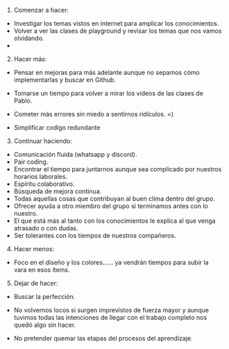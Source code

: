 1. Comenzar a hacer:

-   Investigar los temas vistos en internet para amplicar los conocimientos.
-   Volver a ver las clases de playground y revisar los temas que nos vamos olvidando.
-

2. Hacer más:

-   Pensar en mejoras para más adelante aunque no sepamos cómo implementarlas y buscar en Github.

-   Tomarse un tiempo para volver a mirar los videos de las clases de Pablo.

-   Cometer más errores sin miedo a sentirnos ridículos. =)

-   Simplificar codigo redundante

3. Continuar haciendo:

-   Comunicación fluida (whatsapp y discord).
-   Pair coding.
-   Encontrar el tiempo para juntarnos aunque sea complicado por nuestros horarios laborales.
-   Espíritu colaborativo.
-   Búsqueda de mejora continua.
-   Todas aquellas cosas que contribuyan al buen clima dentro del grupo.
-   Ofrecer ayuda a otro miembro del grupo si terminamos antes con lo nuestro.
-   El que está más al tanto con los conocimientos le explica al que venga atrasado o con dudas.
-   Ser tolerantes con los tiempos de nuestros compañeros.

4. Hacer menos:

-   Foco en el diseño y los colores…... ya vendrán tiempos para subir la vara en esos ítems.

5. Dejar de hacer:

-   Buscar la perfección.

-   No volvernos locos si surgen imprevistos de fuerza mayor y aunque tuvimos todas las intenciones de llegar con el trabajo completo nos quedó algo sin hacer.

-   No pretender quemar las etapas del procesos del aprendizaje.
